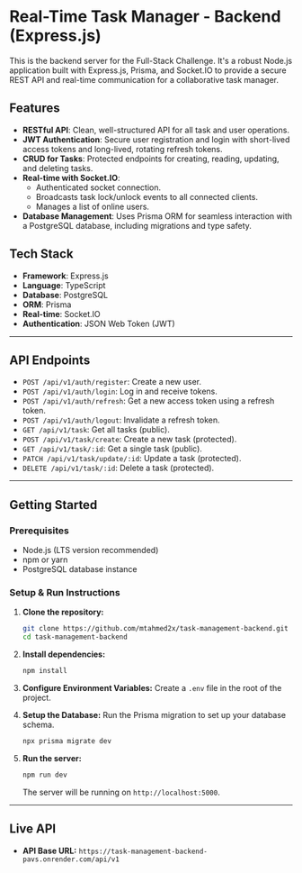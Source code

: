 # Real-Time Task Manager - Backend (Express.js)

This is the backend server for the Full-Stack Challenge. It's a robust Node.js application built with Express.js, Prisma, and Socket.IO to provide a secure REST API and real-time communication for a collaborative task manager.

## Features

- **RESTful API**: Clean, well-structured API for all task and user operations.
- **JWT Authentication**: Secure user registration and login with short-lived access tokens and long-lived, rotating refresh tokens.
- **CRUD for Tasks**: Protected endpoints for creating, reading, updating, and deleting tasks.
- **Real-time with Socket.IO**:
  - Authenticated socket connection.
  - Broadcasts task lock/unlock events to all connected clients.
  - Manages a list of online users.
- **Database Management**: Uses Prisma ORM for seamless interaction with a PostgreSQL database, including migrations and type safety.

## Tech Stack

- **Framework**: Express.js
- **Language**: TypeScript
- **Database**: PostgreSQL
- **ORM**: Prisma
- **Real-time**: Socket.IO
- **Authentication**: JSON Web Token (JWT)

---

## API Endpoints

- `POST /api/v1/auth/register`: Create a new user.
- `POST /api/v1/auth/login`: Log in and receive tokens.
- `POST /api/v1/auth/refresh`: Get a new access token using a refresh token.
- `POST /api/v1/auth/logout`: Invalidate a refresh token.
- `GET /api/v1/task`: Get all tasks (public).
- `POST /api/v1/task/create`: Create a new task (protected).
- `GET /api/v1/task/:id`: Get a single task (public).
- `PATCH /api/v1/task/update/:id`: Update a task (protected).
- `DELETE /api/v1/task/:id`: Delete a task (protected).

---

## Getting Started

### Prerequisites

- Node.js (LTS version recommended)
- npm or yarn
- PostgreSQL database instance

### Setup & Run Instructions

1.  **Clone the repository:**

    ```bash
    git clone https://github.com/mtahmed2x/task-management-backend.git
    cd task-management-backend
    ```

2.  **Install dependencies:**

    ```bash
    npm install
    ```

3.  **Configure Environment Variables:**
    Create a `.env` file in the root of the project.

4.  **Setup the Database:**
    Run the Prisma migration to set up your database schema.

    ```bash
    npx prisma migrate dev
    ```

5.  **Run the server:**
    ```bash
    npm run dev
    ```
    The server will be running on `http://localhost:5000`.

---

## Live API

- **API Base URL:** `https://task-management-backend-pavs.onrender.com/api/v1`
